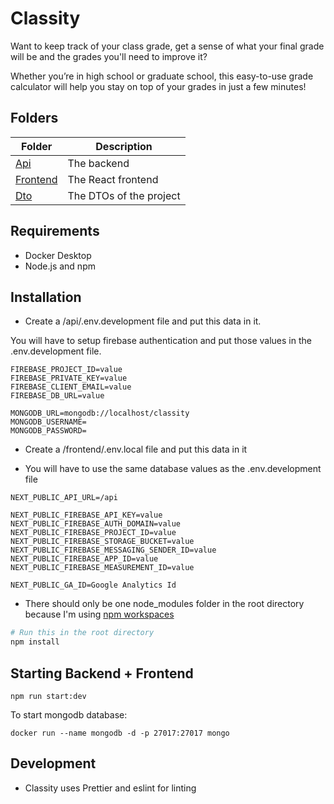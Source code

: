 # Classity

Want to keep track of your class grade, get a sense of what your final grade will be and the grades you'll need to improve it?

Whether you’re in high school or graduate school, this easy-to-use grade calculator will help you stay on top of your grades in just a few minutes!

## Folders

| Folder                | Description             |
| --------------------- | ----------------------- |
| [Api](/api)           | The backend             |
| [Frontend](/frontend) | The React frontend      |
| [Dto](/dto)           | The DTOs of the project |

## Requirements

- Docker Desktop
- Node.js and npm

## Installation

- Create a /api/.env.development file and put this data in it.

You will have to setup firebase authentication and put those values in the .env.development file.

```
FIREBASE_PROJECT_ID=value
FIREBASE_PRIVATE_KEY=value
FIREBASE_CLIENT_EMAIL=value
FIREBASE_DB_URL=value

MONGODB_URL=mongodb://localhost/classity
MONGODB_USERNAME=
MONGODB_PASSWORD=
```

- Create a /frontend/.env.local file and put this data in it

- You will have to use the same database values as the .env.development file

```
NEXT_PUBLIC_API_URL=/api

NEXT_PUBLIC_FIREBASE_API_KEY=value
NEXT_PUBLIC_FIREBASE_AUTH_DOMAIN=value
NEXT_PUBLIC_FIREBASE_PROJECT_ID=value
NEXT_PUBLIC_FIREBASE_STORAGE_BUCKET=value
NEXT_PUBLIC_FIREBASE_MESSAGING_SENDER_ID=value
NEXT_PUBLIC_FIREBASE_APP_ID=value
NEXT_PUBLIC_FIREBASE_MEASUREMENT_ID=value

NEXT_PUBLIC_GA_ID=Google Analytics Id
```

- There should only be one node_modules folder in the root directory because I'm using [npm workspaces](https://docs.npmjs.com/cli/v7/using-npm/workspaces)

```bash
# Run this in the root directory
npm install
```

## Starting Backend + Frontend

```
npm run start:dev
```

To start mongodb database:

```
docker run --name mongodb -d -p 27017:27017 mongo
```

## Development

- Classity uses Prettier and eslint for linting
